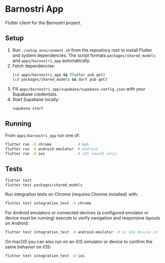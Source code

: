 # Barnostri App

Flutter client for the Barnostri project.

## Setup

1. Run `./setup_environment.sh` from the repository root to install Flutter and system dependencies. The script formats `packages/shared_models` and `apps/barnostri_app` automatically.
2. Fetch dependencies:
   ```bash
   (cd apps/barnostri_app && flutter pub get)
   (cd packages/shared_models && dart pub get)
   ```
3. Fill `apps/barnostri_app/supabase/supabase-config.json` with your Supabase credentials.
4. Start Supabase locally:
   ```bash
   supabase start
   ```

## Running

From `apps/barnostri_app` run one of:

```bash
flutter run -d chrome            # Web
flutter run -d android-emulator  # Android
flutter run -d ios               # iOS (macOS only)
```

## Tests

```bash
flutter test
flutter test packages/shared_models
```

Run integration tests on Chrome (requires Chrome installed) with:

```bash
flutter test integration_test -d chrome
```

For Android emulators or connected devices (a configured emulator or device must be running) execute to verify navigation and responsive layouts on Android:

```bash
flutter test integration_test -d android-emulator  # or the device id
```

On macOS you can also run on an iOS simulator or device to confirm the same behavior on iOS:

```bash
flutter test integration_test -d ios
```
